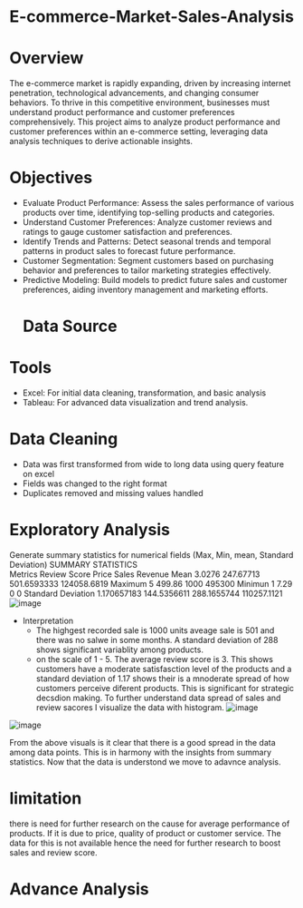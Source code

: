 # E-commerce-Market-Sales-Analysis
# Overview
The e-commerce market is rapidly expanding, driven by increasing internet penetration, technological advancements, and changing consumer behaviors. To thrive in this competitive environment, businesses must understand product performance and customer preferences comprehensively. This project aims to analyze product performance and customer preferences within an e-commerce setting, leveraging data analysis techniques to derive actionable insights.
# Objectives
- Evaluate Product Performance: Assess the sales performance of various products over time, identifying top-selling products and categories.
- Understand Customer Preferences: Analyze customer reviews and ratings to gauge customer satisfaction and preferences.
- Identify Trends and Patterns: Detect seasonal trends and temporal patterns in product sales to forecast future performance.
- Customer Segmentation: Segment customers based on purchasing behavior and preferences to tailor marketing strategies effectively.
- Predictive Modeling: Build models to predict future sales and customer preferences, aiding inventory management and marketing efforts.
  # Data Source
  
# Tools
- Excel: For initial data cleaning, transformation, and basic analysis
- Tableau: For advanced data visualization and trend analysis.
# Data Cleaning
- Data was first transformed from wide to long data using query feature on excel
- Fields was changed to the right format
- Duplicates removed and missing values handled
# Exploratory Analysis
Generate summary statistics for numerical fields (Max, Min, mean, Standard Deviation)
SUMMARY STATISTICS 				
Metrics	Review Score	Price	Sales	Revenue
Mean	3.0276	247.67713	501.6593333	124058.6819
Maximum	5	499.86	1000	495300
Minimun	1	7.29	0	0
Standard Deviation	1.170657183	144.5356611	288.1655744	110257.1121
![image](https://github.com/user-attachments/assets/ceb4dd60-ddc1-4a9a-b006-7e3f109824aa)

- Interpretation
   - The highgest recorded sale is 1000 units aveage sale is 501 and there was no salwe in some months. A standard deviation of 288 shows significant variablity among products.
   - on the scale of 1 - 5. The average review score is 3. This shows customers have a moderate satisfasction level of the products and a standard deviation of 1.17 shows their is a mnoderate spread of how customers perceive diferent products. This is significant for strategic decsdion making.
  To further understand data spread of sales and review sacores I visualize the data with histogram.
![image](https://github.com/user-attachments/assets/11191280-eaec-4e4c-a07c-2dbff3bb9313)

![image](https://github.com/user-attachments/assets/ef7424b9-e41f-4a8d-bea0-b4931f3323d8)

From the above visuals is it clear that there is a good spread in the data among data points. This is in harmony with the insights from summary statistics.
Now that the data is understond we move to adavnce analysis. 




# limitation 
there is need for further research on the cause for average performance of products. If it is due to price, quality of product or customer service. The data for this is not available hence the need for further research to boost sales and review score.



# Advance Analysis





  
